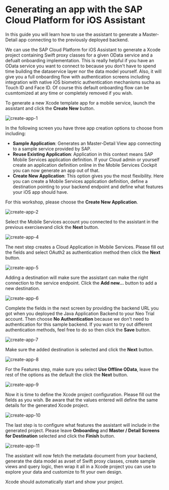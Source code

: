 # Generating an app with the SAP Cloud Platform for iOS Assistant

In this guide you will learn how to use the assistant to generate a Master-Detail app connecting to the previously deployed backend.

We can use the SAP Cloud Platform for iOS Assistant to generate a Xcode project containing Swift proxy classes for a given OData service and a defualt onboarding implementation. This is really helpful if you have an OData service you want to connect to because you don't have to spend time building the dataservice layer nor the data model yourself. Also, it will give you a full onboarding flow with authentication screens including integration with native iOS biometric authentication mechanisms sucha as Touch ID and Face ID. Of course this default onboarding flow can be cusmtomized at any time or completely removed if you wish.

To generate a new Xcode template app for a mobile service, launch the assistant and click the **Create New** button.

![create-app-1](https://user-images.githubusercontent.com/9074514/59391714-098eb100-8d2a-11e9-84d0-0585acb3d123.png)

In the following screen you have three app creation options to choose from including:

- **Sample Application**: Generates an Master-Detail View app connecting to a sample service provided by SAP.
- **Reuse Existing Application**: Application in this context means SAP Mobile Services application definition. If your Cloud admin or yourself create an application definition online in the Mobile Services Cockpit you can now generate an app out of that.
- **Create New Application**: This option gives you the most flexibility. Here you can create a Mobile Services application definition, define a destination pointing to your backend endpoint and define what features your iOS app should have.

For this workshop, please choose the **Create New Application**.

![create-app-2](https://user-images.githubusercontent.com/9074514/59391715-0a274780-8d2a-11e9-9ac0-741dbabafe63.png)

Select the Mobile Services account you connected to the assistant in the previous exercisevand click the **Next** button.

![create-app-4](https://user-images.githubusercontent.com/9074514/59391717-0a274780-8d2a-11e9-800f-4c4dc8749626.png)
<a name="changeui"/>

The next step creates a Cloud Application in Mobile Services. Please fill out the fields and select OAuth2 as authentication method then click the **Next** button.

![create-app-5](https://user-images.githubusercontent.com/9074514/59391718-0a274780-8d2a-11e9-8372-771b7d0e1b05.png)

Adding a destination will make sure the assistant can make the right connection to the service endpoint. Click the **Add new...** button to add a new destination.

![create-app-6](https://user-images.githubusercontent.com/9074514/59391719-0a274780-8d2a-11e9-8d4d-41c2ec51bf48.png)

Complete the fields in the next screen by providing the backend URL you got when you deployed the Java Application Backend to your Neo Trial account. Then choose **No Authentication** because we don't need to authentication for this sample backend. If you want to try out different authentication methods, feel free to do so then click the **Save** button.

![create-app-7](https://user-images.githubusercontent.com/9074514/59391720-0a274780-8d2a-11e9-9494-d63d8fd6de97.png)

Make sure the added destination is selected and click the **Next** button.

![create-app-8](https://user-images.githubusercontent.com/9074514/59391721-0abfde00-8d2a-11e9-928e-ac2aaf8bb034.png)

For the Features step, make sure you select **Use Offline OData**, leave the rest of the options as the default the click the **Next** button.

![create-app-9](https://user-images.githubusercontent.com/9074514/59391722-0abfde00-8d2a-11e9-8b21-d84b64d02b70.png)

Now it is time to define the Xcode project configuration. Please fill out the fields as you wish. Be aware that the values entered will define the same details for the generated Xcode project.

![create-app-10](https://user-images.githubusercontent.com/9074514/59391723-0abfde00-8d2a-11e9-9d41-74cb5c56b3b2.png)

The last step is to configure what features the assistant will include in the generated project. Please leave **Onboarding** and **Master / Detail Screens for Destination** selected and click the **Finish** button.

![create-app-11](https://user-images.githubusercontent.com/9074514/61164878-907ca800-a4e7-11e9-9633-f03849573d32.png)

The assistant will now fetch the metadata document from your backend, generate the data model as avset of Swift proxy classes, create sample views and query logic, then wrap it all in a Xcode project you can use to explore your data and customize to fit your own design.

Xcode should automatically start and show your project.
